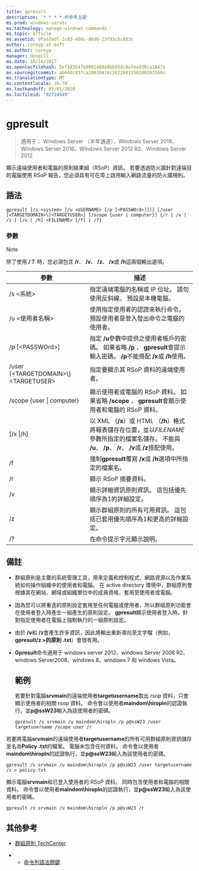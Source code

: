 ```yaml
---
title: gpresult
description: '* * * * 的參考主題'
ms.prod: windows-server
ms.technology: manage-windows-commands
ms.topic: article
ms.assetid: dfaa3adf-2c83-486c-86d6-23f93c5c883c
author: coreyp-at-msft
ms.author: coreyp
manager: dongill
ms.date: 10/16/2017
ms.openlocfilehash: 5ef183547b0991489a9bb95dc0a7ea938ca1847e
ms.sourcegitcommit: ab64dc83fca28039416c26226815502d0193500c
ms.translationtype: MT
ms.contentlocale: zh-TW
ms.lasthandoff: 05/01/2020
ms.locfileid: "82724949"
---
```

# <a name="gpresult"></a>gpresult

> 適用于： Windows Server （半年通道）、Windows Server 2019、Windows Server 2016、Windows Server 2012 R2、Windows Server 2012

顯示遠端使用者和電腦的原則結果組（RSoP）資訊。
若要透過防火牆針對遠端目的電腦使用 RSoP 報告，您必須具有可在埠上啟用輸入網路流量的防火牆規則。

## <a name="syntax"></a>語法

```
gpresult [/s <system> [/u <USERNAME> [/p [<PASSWOrd>]]]] [/user [<TARGETDOMAIN>\]<TARGETUSER>] [/scope {user | computer}] {/r | /v | /z | [/x | /h] <FILENAME> [/f] | /?}
```

### <a name="parameters"></a>參數

> [!NOTE]
> 除了使用 **/？** 時，您必須包含 **/r**、 **/v**、 **/z**、 **/x**或 **/h**這兩個輸出選項。

|                參數                 |                                                                                                     描述                                                                                                      |
|------------------------------------------|----------------------------------------------------------------------------------------------------------------------------------------------------------------------------------------------------------------------|
|              /s \<系統\>               |                                                  指定遠端電腦的名稱或 IP 位址。 請勿使用反斜線。 預設是本機電腦。                                                   |
|             /u \<使用者名稱\>              |                                使用指定使用者的認證來執行命令。 預設使用者是登入發出命令之電腦的使用者。                                 |
|            /p [\<PASSWOrd\>]             |            指定 **/u**參數中提供之使用者帳戶的密碼。 如果省略 **/p** ， **gpresult**會提示輸入密碼。 **/p**不能搭配 **/x**或 **/h**使用。            |
| /user [\<TARGETDOMAIN\>\\]\<TARGETUSER\> |                                                                            指定要顯示其 RSoP 資料的遠端使用者。                                                                             |
|      /scope {user &#124; computer}       |                                顯示使用者或電腦的 RSoP 資料。 如果省略 **/scope** ， **gpresult**會顯示使用者和電腦的 RSoP 資料。                                 |
|        [/x &#124;/h]<FILENAME>         | 以 XML （**/x**）或 HTML （**/h**）格式將報表儲存在位置，並以*FILENAME*參數所指定的檔案名儲存。 不能與 **/u**、 **/p**、 **/r**、 **/v**或 **/z**搭配使用。 |
|                    /f                    |                                                           強制**gpresult**覆寫 **/x**或 **/h**選項中所指定的檔案名。                                                           |
|                    /r                    |                                                                                             顯示 RSoP 摘要資料。                                                                                              |
|                    /v                    |                                                    顯示詳細資訊原則資訊。 這包括優先順序為1的詳細設定。                                                    |
|                    /z                    |                                     顯示群組原則的所有可用資訊。 這包括已套用優先順序為1和更高的詳細設定。                                      |
|                    /?                    |                                                                                         在命令提示字元顯示說明。                                                                                         |

## <a name="remarks"></a>備註
- 群組原則是主要的系統管理工具，用來定義和控制程式、網路資源以及作業系統如何操作組織中的使用者和電腦。 在 active directory 環境中，群組原則會根據其在網站、網域或組織單位中的成員資格，套用至使用者或電腦。
- 因為您可以將重迭的原則設定套用至任何電腦或使用者，所以群組原則功能會在使用者登入時產生一組產生的原則設定。 **gpresult**顯示使用者登入時，針對指定使用者在電腦上強制執行的一組原則設定。
- 由於 **/v**和 **/z**會產生許多資訊，因此將輸出重新導向至文字檔（例如， **gpresult/z >的原則 .txt**）會很有用。
- **Gpresult**命令適用于 windows server 2012、windows Server 2008 R2、windows Server2008、windows 8、windows 7 和 windows Vista。
  ## <a name="examples"></a>範例
  若要針對電腦**srvmain**的遠端使用者**targetusername**取出 rsop 資料，只會顯示使用者的相關 rsop 資料。 命令會以使用者**maindom\hiropln**的認證執行，並<strong>p@ssW23</strong>輸入為該使用者的密碼。

  ```
  gpresult /s srvmain /u maindom\hiropln /p p@ssW23 /user targetusername /scope user /r
  ```
  
若要將電腦**srvmain**的遠端使用者**targetusername**的所有可用群組原則資訊儲存至名為**Policy .txt**的檔案。 電腦未包含任何資料。 命令會以使用者**maindom\hiropln**的認證執行，並<strong>p@ssW23</strong>輸入為該使用者的密碼。

  ```
  gpresult /s srvmain /u maindom\hiropln /p p@ssW23 /user targetusername /z > policy.txt
  ```
  
顯示電腦**srvmain**和已登入使用者的 RSoP 資料。 同時包含使用者和電腦的相關資料。 命令會以使用者**maindom\hiropln**的認證執行，並<strong>p@ssW23</strong>輸入為該使用者的密碼。

  ```
  gpresult /s srvmain /u maindom\hiropln /p p@ssW23 /r
  ```
  
## <a name="additional-references"></a>其他參考
- [群組原則 TechCenter](https://go.microsoft.com/fwlink/?LinkID=145531)

- - [命令列語法關鍵](command-line-syntax-key.md)
